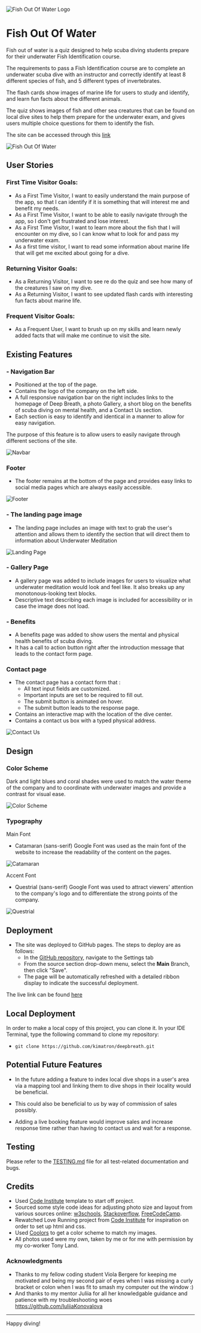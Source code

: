 ![Fish Out Of Water Logo](assets/images/fishoutofwaterlogo.png)

# Fish Out Of Water

Fish out of water is a quiz designed to help scuba diving students prepare for their underwater Fish Identification course.

The requirements to pass a Fish Identification course are to complete an underwater scuba dive with an instructor and correctly identify at least 8 different species of fish, and 5 different types of invertebrates. 

The flash cards show images of marine life for users to study and identify, and learn fun facts about the different animals.

The quiz shows images of fish and other sea creatures that can be found on local dive sites to help them prepare for the underwater exam, and gives users multiple choice questions for them to identify the fish. 

The site can be accessed through this 
[link](https://kimatron.github.io/fish-id/)

![Fish Out Of Water](documentation/fowresponsive.png)
## User Stories

### First Time Visitor Goals:

* As a First Time Visitor, I want to easily understand the main purpose of the app, so that I can identify if it is something that will interest me and benefit my needs.
* As a First Time Visitor, I want to be able to easily navigate through the app, so I don't get frustrated and lose interest.
* As a First Time Visitor, I want to learn more about the fish that I will encounter on my dive, so I can know what to look for and pass my underwater exam.
* As a first time visitor, I want to read some information about marine life that will get me excited about going for a dive.

### Returning Visitor Goals:

* As a Returning Visitor, I want to see re do the quiz and see how many of the creatures I saw on my dive.
* As a Returning Visitor, I want to see updated flash cards with interesting fun facts about marine life.

### Frequent Visitor Goals:
* As a Frequent User, I want to brush up on my skills and learn newly added facts that will make me continue to visit the site.


## Existing Features
### - Navigation Bar
- Positioned at the top of the page.
- Contains the logo of the company on the left side.
- A full responsive navigation bar on the right includes links to the homepage of Deep Breath, a photo Gallery, a short blog on the benefits of scuba diving on mental health, and a Contact Us section. 
- Each section is easy to identify and identical in a manner to allow for easy navigation. 

The purpose of this feature is to allow users to easily navigate through different sections of the site.

![Navbar](documentation/navbar.png)

### Footer
- The footer remains at the bottom of the page and provides easy links to social media pages which are always easily accessible.

![Footer](documentation/footer.png)

### - The landing page image

- The landing page includes an image with text to grab the user's attention and allows them to identify the section that will direct them to information about Underwater Meditation

![Landing Page](assets/images/main-image.jpg)

### - Gallery Page
- A gallery page was added to include images for users to visualize what underwater meditation would look and feel like. It also breaks up any monotonous-looking text blocks.
- Descriptive text describing each image is included for accessibility or in case the image does not load.




### - Benefits
- A benefits page was added to show users the mental and physical health benefits of scuba diving.
- It has a call to action button right after the introduction message that leads to the contact form page.

### Contact page
- The contact page has a contact form that :
    - All text input fields are customized.
   - Important inputs are set to be required to fill out.
    - The submit button is animated on hover.
     - The submit button leads to the response page.
- Contains an interactive map with the location of the dive center.
- Contains a contact us box with a typed physical address.

![Contact Us](documentation/contactus.png)

## Design

### Color Scheme
Dark and light blues and coral shades were used to match the water theme of the company and to coordinate with underwater images and provide a contrast for visual ease.

![Color Scheme](documentation/deepbreath_colorpalette.png)

### Typography

Main Font 
- Catamaran (sans-serif) Google Font was used as the main font of the website to increase the readability of the content on the pages.

![Catamaran](documentation/catamaranfont.png)

Accent Font 
- Questrial (sans-serif) Google Font was used to attract viewers' attention to the company's logo and to differentiate the strong points of the company.

![Questrial](documentation/questrialfont.png)

## Deployment

- The site was deployed to GitHub pages. The steps to deploy are as follows: 
  - In the [GitHub repository](https://github.com/kimatron/fish-id), navigate to the Settings tab 
  - From the source section drop-down menu, select the **Main** Branch, then click "Save".
  - The page will be automatically refreshed with a detailed ribbon display to indicate the successful deployment.

The live link can be found [here](https://kimatron.github.io/fish-id/)

## Local Deployment

In order to make a local copy of this project, you can clone it.
In your IDE Terminal, type the following command to clone my repository:

- `git clone https://github.com/kimatron/deepbreath.git`

## Potential Future Features

- In the future adding a feature to index local dive shops in a user's area via a mapping tool and linking them to dive shops in their locality would be beneficial.

 - This could also be beneficial to *us* by way of commission of sales possibly.

 - Adding a live booking feature would improve sales and increase response time rather than having to contact us and wait for a response.

## Testing

Please refer to the [TESTING.md](TESTING.md) file for all test-related documentation and bugs.




## Credits
- Used [Code Institute](https://github.com/Code-Institute-Org/ci-full-template) template to start off project.
- Sourced some style code ideas for adjusting photo size and layout from various sources online:
[w3schools](www.w3schools.com),
[Stackoverflow](Stackoverflow.com),
[FreeCodeCamp](www.freecodecamp.org).
- Rewatched Love Running project from [Code Institute](www.codeinstitute.com) for inspiration on order to set up html and css.
- Used [Coolors](https://coolors.co/) to get a color scheme to match my images.
- All photos used were my own, taken by me or for me with permission by my co-worker Tony Land.
### Acknowledgments
- Thanks to my fellow coding student Viola Bergere for keeping me motivated and being my second pair of eyes when I was missing a curly bracket or colon when I was fit to smash my computer out the window :)
- And thanks to my mentor Juliia for all her knowledgable guidance and patience with my troubleshooting woes https://github.com/IuliiaKonovalova 
 

---

Happy diving!